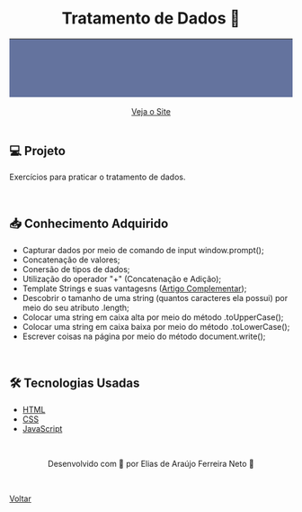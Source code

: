 <h1 align="center">Tratamento de Dados 🎲</h1>

![Vídeo demonstrativo de exercícios práticos](./demonstracao.gif)

<div align="center">
  <a href="https://elias-neto.github.io/Curso-em-video-JavaScript/moduloB/aula06/index.html">Veja o Site</a>
</div>

<br>

## 💻 Projeto

Exercícios para praticar o tratamento de dados.

<br>

## 📥 Conhecimento Adquirido 

- Capturar dados por meio de comando de input window.prompt();
- Concatenação de valores;
- Conersão de tipos de dados;
- Utilização do operador "+" (Concatenação e Adição);
- Template Strings e suas vantagesns ([Artigo Complementar](https://medium.com/tableless/template-strings-c22bd21917f3#:~:text=Conceitualmente%20interpolar%20%C3%A9%20diferente%20de,ent%C3%A3o%20chamamos%20isso%20de%20interpola%C3%A7%C3%A3o.));
- Descobrir o tamanho de uma string (quantos caracteres ela possui) por meio do seu atributo .length;
- Colocar uma string em caixa alta por meio do método .toUpperCase();
- Colocar uma string em caixa baixa por meio do método .toLowerCase();
- Escrever coisas na página por meio do método document.write();

<br>

## 🛠 Tecnologias Usadas

- [HTML](https://www.w3schools.com/html/)
- [CSS](https://www.w3schools.com/css/)
- [JavaScript](https://www.w3schools.com/js/)

<br>

<p align="center"> Desenvolvido com 💙 por Elias de Araújo Ferreira Neto 👋 <p>

<br>
  
<a href="../../README.md">Voltar</a>
